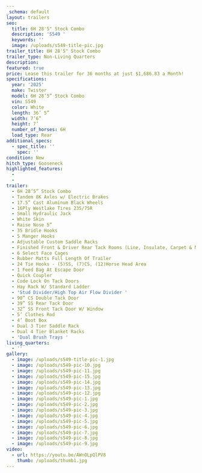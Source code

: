 ```yaml
---
_schema: default
layout: trailers
seo:
  title: 6H 28'5" Stock Combo
  description: 'S549 '
  keywords: ''
  image: /uploads/s549-title-pic.jpg
trailer_title: 6H 28'5" Stock Combo
trailer_type: Non-Living Quarters
description:
featured: true
price: Lease this trailer for 36 months at just $1,686.83 a Month!
specifications:
  year: '2025'
  make: Twister
  model: 6H 28’5” Stock Combo
  vin: S549
  color: White
  length: 36’ 5”
  width: 7’6”
  height: 7’
  number_of_horses: 6H
  load_type: Rear
additional_specs:
  - spec_title: ''
    spec: ''
condition: New
hitch_type: Gooseneck
highlighted_features:
  -
  -
trailer:
  - 6H 28’5” Stock Combo
  - Tandem 8K Axles w/ Electric Brakes
  - 17.5” Cast Aluminum Black Wheels
  - 16Ply Westlake Tires 235/75R
  - Small Hydraulic Jack
  - White Skin
  - Raise Nose 5”
  - 35 Bridle Hooks
  - 5 Manger Hooks
  - Adjustable Custom Saddle Racks
  - Finished Front & Driver Rear Tack Rooms (Line, Insulate, Carpet & Mats)
  - 6 Select Face Cages
  - Rubber Matts Full Length Of Trailer
  - 24 Tie Hooks - (5)SS, (7)CS, (12)Horse Head Area
  - 1 Feed Bag At Escape Door
  - Quick Coupler
  - Code Lock On Tack Doors
  - Hay Rack W/ Standard Ladder
  - 'Stud Divider/High Top Air Flow Divider '
  - 90” CS Double Tack Door
  - 39” SS Rear Tack Door
  - 32” SS Front Tack Door W/ Window
  - 5’ Clothes Rod
  - 4’ Boot Box
  - Dual 3 Tier Saddle Rack
  - Dual 4 Tier Blanket Racks
  - 'Dual Brush Trays '
living_quarters:
  - ''
gallery:
  - image: /uploads/s549-title-pic-1.jpg
  - image: /uploads/s549-pic-10.jpg
  - image: /uploads/s549-pic-11.jpg
  - image: /uploads/s549-pic-15.jpg
  - image: /uploads/s549-pic-14.jpg
  - image: /uploads/s549-pic-13.jpg
  - image: /uploads/s549-pic-12.jpg
  - image: /uploads/s549-pic-1.jpg
  - image: /uploads/s549-pic-2.jpg
  - image: /uploads/s549-pic-3.jpg
  - image: /uploads/s549-pic-4.jpg
  - image: /uploads/s549-pic-5.jpg
  - image: /uploads/s549-pic-6.jpg
  - image: /uploads/s549-pic-7.jpg
  - image: /uploads/s549-pic-8.jpg
  - image: /uploads/s549-pic-9.jpg
video:
  - url: https://youtu.be/AWnOLpQlPV8
    thumb: /uploads/thumb1.jpg
---
```

